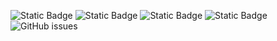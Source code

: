 ![Static Badge](https://img.shields.io/badge/blacklists-61-000000) ![Static Badge](https://img.shields.io/badge/blacklisted-2940689-cc0000) ![Static Badge](https://img.shields.io/badge/whitelisted-2251-00CC00) ![Static Badge](https://img.shields.io/badge/streaming_blacklist-28107-000000) ![GitHub issues](https://img.shields.io/github/issues/fabriziosalmi/blacklists)
